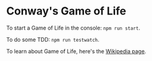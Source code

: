 # Conway's Game of Life

To start a Game of Life in the console: `npm run start`.

To do some TDD: `npm run testwatch`.

To learn about Game of Life, here's the [Wikipedia page](https://en.wikipedia.org/wiki/Conway%27s_Game_of_Life).
